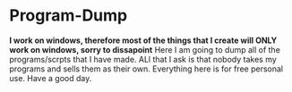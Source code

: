 # Program-Dump
**I work on windows, therefore most of the things that I create will ONLY work on windows, sorry to dissapoint**
Here I am going to dump all of the programs/scrpts that I have made.
ALl that I ask is that nobody takes my programs and sells them as their own. Everything here is for free personal use.
Have a good day.

